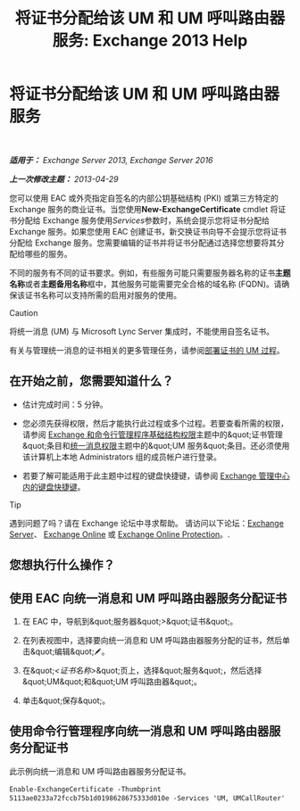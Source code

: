 ﻿---
title: '将证书分配给该 UM 和 UM 呼叫路由器服务: Exchange 2013 Help'
TOCTitle: 将证书分配给该 UM 和 UM 呼叫路由器服务
ms:assetid: 8a900e5f-9779-4213-92d7-ec157b15fbc5
ms:mtpsurl: https://technet.microsoft.com/zh-cn/library/Dn205140(v=EXCHG.150)
ms:contentKeyID: 54652284
ms.date: 05/21/2018
mtps_version: v=EXCHG.150
ms.translationtype: MT
---

# 将证书分配给该 UM 和 UM 呼叫路由器服务

 

_**适用于：** Exchange Server 2013, Exchange Server 2016_

_**上一次修改主题：** 2013-04-29_

您可以使用 EAC 或外壳指定自签名的内部公钥基础结构 (PKI) 或第三方特定的 Exchange 服务的商业证书。当您使用**New-ExchangeCertificate** cmdlet 将证书分配给 Exchange 服务使用*Services*参数时，系统会提示您将证书分配给 Exchange 服务。如果您使用 EAC 创建证书，新交换证书向导不会提示您将证书分配给 Exchange 服务。您需要编辑的证书并将证书分配通过选择您想要将其分配给哪些的服务。

不同的服务有不同的证书要求。例如，有些服务可能只需要服务器名称的证书**主题名称**或者**主题备用名称**框中，其他服务可能需要完全合格的域名称 (FQDN)。请确保该证书名称可以支持所需的启用对服务的使用。

> [!CAUTION]
> 将统一消息 (UM) 与 Microsoft Lync Server 集成时，不能使用自签名证书。


有关与管理统一消息的证书相关的更多管理任务，请参阅[部署证书的 UM 过程](deploying-certificates-for-um-procedures-exchange-2013-help.md)。

## 在开始之前，您需要知道什么？

  - 估计完成时间：5 分钟。

  - 您必须先获得权限，然后才能执行此过程或多个过程。若要查看所需的权限，请参阅 [Exchange 和命令行管理程序基础结构权限](exchange-and-shell-infrastructure-permissions-exchange-2013-help.md)主题中的\&quot;证书管理\&quot;条目和[统一消息权限](unified-messaging-permissions-exchange-2013-help.md)主题中的\&quot;UM 服务\&quot;条目。还必须使用该计算机上本地 Administrators 组的成员帐户进行登录。

  - 若要了解可能适用于此主题中过程的键盘快捷键，请参阅 [Exchange 管理中心内的键盘快捷键](keyboard-shortcuts-in-the-exchange-admin-center-exchange-online-protection-help.md)。

> [!tip]
> 遇到问题了吗？请在 Exchange 论坛中寻求帮助。 请访问以下论坛：<a href="https://go.microsoft.com/fwlink/p/?linkid=60612">Exchange Server</a>、 <a href="https://go.microsoft.com/fwlink/p/?linkid=267542">Exchange Online</a> 或 <a href="https://go.microsoft.com/fwlink/p/?linkid=285351">Exchange Online Protection</a>。.


## 您想执行什么操作？

## 使用 EAC 向统一消息和 UM 呼叫路由器服务分配证书

1.  在 EAC 中，导航到\&quot;服务器\&quot;\>\&quot;证书\&quot;。

2.  在列表视图中，选择要向统一消息和 UM 呼叫路由器服务分配的证书，然后单击\&quot;编辑\&quot;![编辑图标](images/Bb124582.6f53ccb2-1f13-4c02-bea0-30690e6ea71d(EXCHG.150).gif "编辑图标")。

3.  在\&quot;*\<证书名称\>*\&quot;页上，选择\&quot;服务\&quot;，然后选择\&quot;UM\&quot;和\&quot;UM 呼叫路由器\&quot;。

4.  单击\&quot;保存\&quot;。

## 使用命令行管理程序向统一消息和 UM 呼叫路由器服务分配证书

此示例向统一消息和 UM 呼叫路由器服务分配证书。

    Enable-ExchangeCertificate -Thumbprint 5113ae0233a72fccb75b1d0198628675333d010e -Services 'UM, UMCallRouter'

